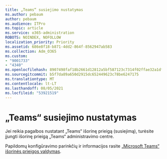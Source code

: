 ```yaml
---
title: „Teams“ susiejimo nustatymas
ms.author: pebaum
author: pebaum
ms.audience: ITPro
ms.topic: article
ms.service: o365-administration
ROBOTS: NOINDEX, NOFOLLOW
localization_priority: Priority
ms.assetid: 686e8f18-b871-4dd2-864f-8562947ab583
ms.collection: Adm_O365
ms.custom:
- "9001733"
- "4340"
ms.openlocfilehash: 8907498faf18b2661d12812a5bf587123c7314f02ffae32a1df9d073e6767401
ms.sourcegitcommit: b5f7da89a650d2915dc652449623c78be6247175
ms.translationtype: MT
ms.contentlocale: lt-LT
ms.lasthandoff: 08/05/2021
ms.locfileid: "53921519"
---
```

# <a name="set-up-teams-federation"></a>„Teams“ susiejimo nustatymas

Jei reikia pagalbos nustatant „Teams“ išorinę prieigą (susiejimą), turėsite įjungti išorinę prieigą „Teams“ administravimo centre.

Papildomų konfigūravimo parinkčių ir informacijos rasite [„Microsoft Teams“ išorinės prieigos valdymas](https://docs.microsoft.com/microsoftteams/manage-external-access).

